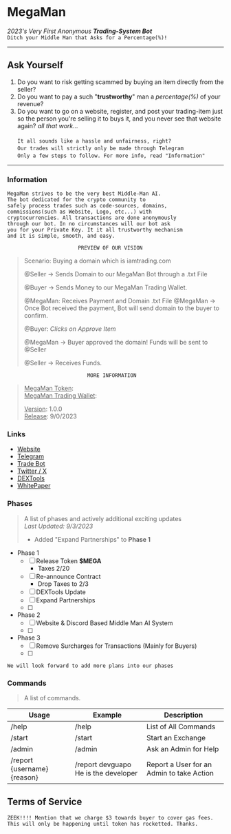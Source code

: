 # MegaMan
*2023's Very First Anonymous **Trading-System Bot***\
`Ditch your Middle Man that Asks for a Percentage(%)!`
***
## Ask Yourself
1. Do you want to risk getting scammed by buying an 
item directly from the seller?
2. Do you want to pay a such "__trustworthy__" man a
*percentage(%)* of your revenue?
3. Do you want to go on a website, register, and post your
trading-item just so the person you're selling it to 
buys it, and you never see that website again? *all that work...*
\
\
`It all sounds like a hassle and unfairness, right?`\
`Our trades will strictly only be made through Telegram`\
`Only a few steps to follow. For more info, read "Information"`
***
### Information
```
MegaMan strives to be the very best Middle-Man AI.
The bot dedicated for the crypto community to
safely process trades such as code-sources, domains, 
commissions(such as Website, Logo, etc...) with
cryptocurrencies. All transactions are done anonymously
through our bot. In no circumstances will our bot ask
you for your Private Key. It it all trustworthy mechanism
and it is simple, smooth, and easy.
```

                           PREVIEW OF OUR VISION

>Scenario: Buying a domain which is iamtrading.com
>
>@Seller -> Sends Domain to our MegaMan Bot through a .txt File
>
>@Buyer -> Sends Money to our MegaMan Trading Wallet.
>
>@MegaMan: Receives Payment and Domain .txt File
>@MegaMan -> Once Bot received the payment, Bot will send domain to
>the buyer to confirm.
>
>@Buyer: *Clicks on Approve Item*
>
>@MegaMan -> Buyer approved the domain! Funds will be sent to @Seller
>
>@Seller -> Receives Funds.
                           
                              MORE INFORMATION

> <ins>MegaMan Token</ins>:\
> <ins>MegaMan Trading Wallet</ins>: 
> 
> <ins>Version</ins>: 1.0.0\
> <ins>Release</ins>: 9/0/2023
>

### Links
- [Website](https://megaman.com/)
- [Telegram](https://telegram.com/)
- [Trade Bot](https://telegram.com/u/MegaMan_Bot)
- [Twitter / X](https://x.com/)
- [DEXTools](https://dextools.io/)
- [WhitePaper](https://megaman.com/whitepaper)

### Phases
> A list of phases and actively additional exciting updates\
> *Last Updated: 9/3/2023*
> - Added "Expand Partnerships" to **Phase 1**
- Phase 1
  - [ ] Release Token **$MEGA**
    - Taxes 2/20
  - [ ] Re-announce Contract
    - Drop Taxes to 2/3
  - [ ] DEXTools Update
  - [ ] Expand Partnerships
  - [ ]
- Phase 2
  - [ ] Website & Discord Based Middle Man AI System
  - [ ]
- Phase 3
  - [ ] Remove Surcharges for Transactions (Mainly for Buyers)
  - [ ]
`We will look forward to add more plans into our phases`
### Commands
> A list of commands.

| Usage                       | Example                              | Description                               |
|-----------------------------|--------------------------------------|-------------------------------------------|
| /help                       | /help                                | List of All Commands                      |
| /start                      | /start                               | Start an Exchange                         |
| /admin                      | /admin                               | Ask an Admin for Help                     |
| /report {username} {reason} | /report devguapo He is the developer | Report a User for an Admin to take Action |

## Terms of Service
`ZEEK!!!! Mention that we charge $3 towards buyer to cover gas fees.
This will only be happening until token has rocketted. Thanks.`
